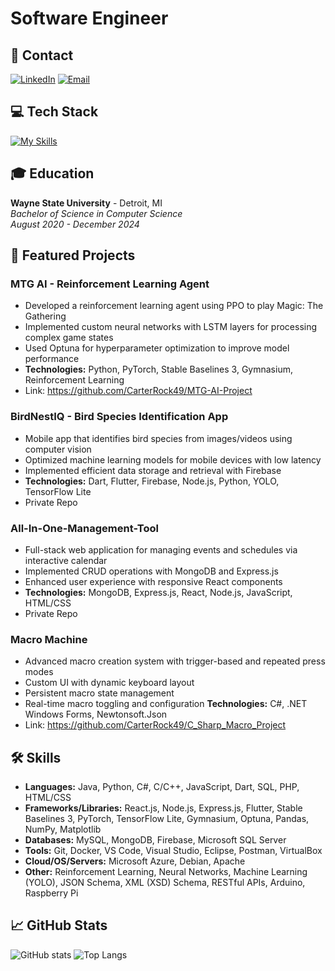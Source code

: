 # Software Engineer

## 📱 Contact

[![LinkedIn](https://img.shields.io/badge/LinkedIn-0077B5?style=for-the-badge&logo=linkedin&logoColor=white)](https://www.linkedin.com/in/carterrock49/)
[![Email](https://img.shields.io/badge/Email-D14836?style=for-the-badge&logo=gmail&logoColor=white)](mailto:carterrock49@gmail.com)

## 💻 Tech Stack

[![My Skills](https://skillicons.dev/icons?i=java,python,javascript,dart,cpp,cs,html,css,react,nodejs,express,flutter,pytorch,tensorflow,mongodb,mysql,firebase,git,docker,azure,arduino,raspberrypi,vscode,visualstudio)](https://skillicons.dev)

## 🎓 Education

**Wayne State University** - Detroit, MI  
*Bachelor of Science in Computer Science*  
*August 2020 - December 2024*

## 🚀 Featured Projects

### MTG AI - Reinforcement Learning Agent
- Developed a reinforcement learning agent using PPO to play Magic: The Gathering
- Implemented custom neural networks with LSTM layers for processing complex game states
- Used Optuna for hyperparameter optimization to improve model performance
- **Technologies:** Python, PyTorch, Stable Baselines 3, Gymnasium, Reinforcement Learning
- Link: https://github.com/CarterRock49/MTG-AI-Project

### BirdNestIQ - Bird Species Identification App
- Mobile app that identifies bird species from images/videos using computer vision
- Optimized machine learning models for mobile devices with low latency
- Implemented efficient data storage and retrieval with Firebase
- **Technologies:** Dart, Flutter, Firebase, Node.js, Python, YOLO, TensorFlow Lite
- Private Repo

### All-In-One-Management-Tool
- Full-stack web application for managing events and schedules via interactive calendar
- Implemented CRUD operations with MongoDB and Express.js
- Enhanced user experience with responsive React components
- **Technologies:** MongoDB, Express.js, React, Node.js, JavaScript, HTML/CSS
- Private Repo

### Macro Machine
- Advanced macro creation system with trigger-based and repeated press modes
- Custom UI with dynamic keyboard layout
- Persistent macro state management
- Real-time macro toggling and configuration
**Technologies:** C#, .NET Windows Forms, Newtonsoft.Json
- Link: https://github.com/CarterRock49/C_Sharp_Macro_Project
  
## 🛠️ Skills

- **Languages:** Java, Python, C#, C/C++, JavaScript, Dart, SQL, PHP, HTML/CSS
- **Frameworks/Libraries:** React.js, Node.js, Express.js, Flutter, Stable Baselines 3, PyTorch, TensorFlow Lite, Gymnasium, Optuna, Pandas, NumPy, Matplotlib
- **Databases:** MySQL, MongoDB, Firebase, Microsoft SQL Server
- **Tools:** Git, Docker, VS Code, Visual Studio, Eclipse, Postman, VirtualBox
- **Cloud/OS/Servers:** Microsoft Azure, Debian, Apache
- **Other:** Reinforcement Learning, Neural Networks, Machine Learning (YOLO), JSON Schema, XML (XSD) Schema, RESTful APIs, Arduino, Raspberry Pi

## 📈 GitHub Stats

![GitHub stats](https://github-readme-stats.vercel.app/api?username=CarterRock49&show_icons=true&theme=radical&hide_border=true)
![Top Langs](https://github-readme-stats.vercel.app/api/top-langs/?username=CarterRock49&layout=compact&theme=radical&hide_border=true)

